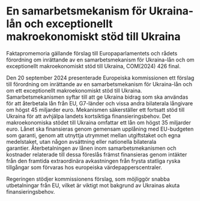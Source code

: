 # En samarbetsmekanism för Ukraina-lån och exceptionellt makroekonomiskt stöd till Ukraina

Faktapromemoria gällande förslag till Europaparlamentets och rådets förordning om inrättande av en samarbetsmekanism för Ukraina\-lån och om exceptionellt makroekonomiskt stöd till Ukraina, COM(2024\) 426 final.

Den 20 september 2024 presenterade Europeiska kommissionen ett förslag till förordning om inrättande av en samarbetsmekanism för Ukraina\-lån och om ett exceptionellt makroekonomiskt stöd till Ukraina. Samarbetsmekanismen syftar till att ge Ukraina bidrag som ska användas för att återbetala lån från EU, G7\-länder och vissa andra bilaterala långivare om högst 45 miljarder euro. Mekanismen säkerställer ett fortsatt stöd till Ukraina för att avhjälpa landets kortsiktiga finansieringsbehov. Det makroekonomiska stödet till Ukraina omfattar ett lån om högst 35 miljarder euro. Lånet ska finansieras genom gemensam upplåning med EU\-budgeten som garanti, genom att utnyttja utrymmet mellan utgiftstaket och egna medelstaket, utan någon avsättning eller nationella bilaterala garantier. Återbetalningen av lånen inom samarbetsmekanismen och kostnader relaterade till dessa föreslås främst finansieras genom intäkter från den framtida extraordinära avkastningen från frysta statliga ryska tillgångar som förvaras hos europeiska värdepapperscentraler.

Regeringen stödjer kommissionens förslag, som möjliggör snabba utbetalningar från EU, vilket är viktigt mot bakgrund av Ukrainas akuta finansieringsbehov.
